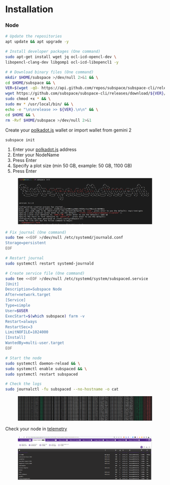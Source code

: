 # Installation

### Node

```bash
# Update the repositories
apt update && apt upgrade -y
```

```bash
# Install developer packages (One command)
sudo apt-get install wget jq ocl-icd-opencl-dev \
libopencl-clang-dev libgomp1 ocl-icd-libopencl1 -y
```

```bash
# # Download binary files (One command)
mkdir $HOME/subspace >/dev/null 2>&1 && \
cd $HOME/subspace && \
VER=$(wget -qO- https://api.github.com/repos/subspace/subspace-cli/releases | jq '.[] | select(.prerelease==false) | select(.draft==false) | .html_url' | grep -Eo "v[0-9]*.[0-9]*.[0-9]*-alpha" | head -n 1) && \
wget https://github.com/subspace/subspace-cli/releases/download/${VER}/subspace-cli-ubuntu-x86_64-${VER} -qO subspace; \
sudo chmod +x * && \
sudo mv * /usr/local/bin/ && \
echo -e "\n\nrelease >> ${VER}.\n\n" && \
cd $HOME && \
rm -Rvf $HOME/subspace >/dev/null 2>&1
```

Create your [polkadot.js](https://polkadot.js.org/apps/?rpc=wss%3A%2F%2Feu-0.gemini-3c.subspace.network%2Fws#/accounts) wallet or import wallet from gemini 2

```bash
subspace init
```

1. Enter your [polkadot.js](https://polkadot.js.org/apps/?rpc=wss%3A%2F%2Feu-0.gemini-3c.subspace.network%2Fws#/accounts) address
2. Enter your NodeName
3. Press Enter
4. Specify a plot size (min 50 GB, example: 50 GB, 1100 GB)
5. Press Enter

<figure><img src="../../.gitbook/assets/image (3).png" alt=""><figcaption></figcaption></figure>

```bash
# Fix journal (One command)
sudo tee <<EOF >/dev/null /etc/systemd/journald.conf
Storage=persistent
EOF
```

```bash
# Restart journal
sudo systemctl restart systemd-journald
```

```bash
# Create service file (One command)
sudo tee <<EOF >/dev/null /etc/systemd/system/subspaced.service
[Unit]
Description=Subspace Node
After=network.target
[Service]
Type=simple
User=$USER
ExecStart=$(which subspace) farm -v
Restart=always
RestartSec=3
LimitNOFILE=1024000
[Install]
WantedBy=multi-user.target
EOF
```

```bash
# Start the node
sudo systemctl daemon-reload && \
sudo systemctl enable subspaced && \
sudo systemctl restart subspaced
```

```bash
# Check the logs
sudo journalctl -fu subspaced --no-hostname -o cat
```

<figure><img src="../../.gitbook/assets/image (2) (1).png" alt=""><figcaption></figcaption></figure>

Check your node in [telemetry](https://telemetry.subspace.network/#list/0xab946a15b37f59c5f4f27c5de93acde9fe67a28e0b724a43a30e4fe0e87246b7)

<figure><img src="../../.gitbook/assets/image (4).png" alt=""><figcaption></figcaption></figure>

